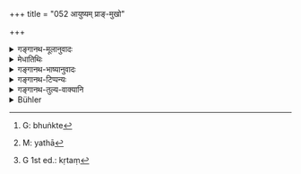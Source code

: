 +++
title = "052 आयुष्यम् प्राङ्-मुखो"

+++

<details><summary>गङ्गानथ-मूलानुवादः</summary>

Eating with face to the East, he does what is conducive to longevity; eating with face to the South, he does what brings fame; eating with face to the West, he does what brings prosperity; and eating with face to the North, he does what leads to the true.—(52)
</details>

<details><summary>मेधातिथिः</summary>

निष्कामस्य प्राङ्मुखस्य भोजनं विहितं नित्यतया । इदानीं काम्या विधय उच्यन्ते । आयुषे हितं **आयुष्यं प्राङ्मुखो भुङ्क्त** इति । यदि तद्भोजनाद् आयुः प्राप्यते तत आयुष्यं तद् भवति, तेनायम् अर्थः संपद्यते- आयुष्कामः प्राङ्मुखो भुञ्जीत[^१९४] । अधिकारद्वयं प्राच्याम्, नित्यं काम्यं च । आयुष्कामः फलम् अभिसंदधीत । इतरस् तु न तथेति । यथा नित्यम् अग्निहोत्रम्, स्वर्गकामस्य चासकृत्प्रयोगात् तन्त्रेण फलकामस्य नित्यो ऽप्य् अधिकारो निर्वर्तते । एवं यशःकामो **दक्षिणामुखः** । इमे काम्या एव विधयः । **श्रियम्** इच्छन् । श्रियन् क्यजन्ताच्छता कृतः । श्रियै हितं वा श्रियम् इति मकारान्तः पाठः, आयुष्यादिवत् । प्राण्यङ्गत्वात् स्वार्थे भुजिर् वर्तते । तथा[^१९५] **ऋतं**[^१९६]** भुङ्क्त** इति । श्रियं भोजनात् प्राप्नोतीति । तथा च द्वितीयान्तः पाठः श्रियम् इति । तादर्थ्ये वा चतुर्थी "श्रियै प्रत्यग्" इति । **ऋतं** सत्यं यज्ञश् च, तत्फलं वा स्वर्गः । स्वर्गकाम उदङ्मुखो भुञ्जीत । अन्तरेणापि विधिप्रत्ययम् अप्राप्तत्वाद् विध्यर्थावगतिः पञ्चमलकारादिकल्पनया । एवम् एतद् दिग्विभागेन भोजनं फलविशेषार्थम् ।


[^१९६]:
     G 1st ed.: kṛtaṃ


[^१९५]:
     M: yathā


[^१९४]:
     G: bhuṅkte

- विदिग्भोजनं त्व् अर्थप्राप्तं नित्येन प्राङ्मुखतानियमेनापोद्यते । अयं च काम्यो विधिर् न ब्रह्मचारिण एव भैक्ष्यभोजनविषयः, अपि तु गृहस्थादीनाम् अपि भोजनमात्राश्रितः । तथा चाश्नीयाद् इति प्रकृते भुङ्क्त इत्य् आख्यातान्तरनिर्देशो लिङ्गम् । इतरथाश्नीयाद् इति यतो निःसंदिग्धा प्रकृतविषयता प्रतीयते तद् एव निरदैक्ष्यत् । भुङ्क्त इति तु निर्देशे किं प्रकृत एवार्थः शब्दान्तरेण निर्दिष्टः, उत शब्दार्थतया भोजनमात्रम् इति संदेहे आख्यातावृत्ताव् अर्थान्तरावगतिर् न प्रकृतप्रत्यभिज्ञानम् एव ।

- यत् तु विधिप्रत्ययाभावाद् अर्थवाद एवायं पूर्वशेष इति चोक्तः परिहारः वचनानि त्व् अपूर्वत्वाद् इति । न च पूर्वैकवाक्यताहेतुर् विभज्यमानसाकाङ्क्षत्वादिर् अस्ति । यद्य् अप्य् उत्तरेषां चैतद् अवरोधीत्य् अनेनातिदेशेन ब्रह्मचारिधर्मो ऽपि पुरुषमात्रविषयः स्यात् फलं तु न स्यात् । गुणकामनायां हि नातिदेशात् प्रवृत्तिम् अनुमन्यन्ते । "गोदोहनेन पशुकामस्य प्रणयेत्" (आश्श् १.१६.२), "खादिरं वीर्यकामस्य" (षड्ब् ४.४) इति विकृतेषु नेष्यते कैश्चित् ॥ २.५२ ॥
</details>

<details><summary>गङ्गानथ-भाष्यानुवादः</summary>

The preceding verse has laid down the general compulsory rule that the boy should eat with his face to the East, if he is not desirous of obtaining any peculiar results; the text is now laying down rules that are to he observed with a view to definite desired ends.

‘*Āyuṣyam*’—is that which is conducive to longevity; and ‘*Eating with face to the East, one does what is coducive to longevity*’; when the act of eating brings about longevity, it becomes ‘*what is conducive to longevity* ’; hence the meaning of the text comes to be that ‘if one desires longevity he should eat with face to the East.’ Thus then, in regard to the East, there are two directions—(*a*) one should *always* face the East, and (*b*) one should do so when desiring the said result; so that if a man desires longevity, he should actually have the particular desire in view; while in the other case he should not have any result in view. Just as, though the *Agnihotra* is an obligatory act, yet if the man seeks heaven, he repeats its performance; and by so doing he fulfills, incidentally, the obligations of the obligatory act also.

Similarly, when one desires fame, he should face the South. All these rules are optional.

*Desiring prosperity*—the form ‘*Shriyan*’ is formed by adding the
present participial affix ‘*śatṛ*’ to the nominal root formed by adding ‘*kyach*’ to the noun ‘*Śrī*’ Or, we may read ‘*Shriyam*’ ending in *m*; the meaning being ‘*what brings prosperity*’; just as in the case of the other words ‘*āyuṣyam*’ and the rest.

The use of the root ‘*bhuj*,’ ‘to eat,’ in its literal sense becomes possible, if we regard ‘longevity’ and the rest as ‘parts of a living being’; the same explanation applies also to the next clause ‘he eats what leads to the true.’ The meaning thus comes to be that by‘eating with face to the west one obtains prosperity.’ In this case we have the reading ‘*shriyam*’ with the Accusative ending. Or, lastly we may read ‘*shriyai*,’ with the Dative ending, which would signify ‘for the sake of.’

‘*True*’ means the *real*, and also the *sacrifice* or Heaven as resulting from the sacrifice. The sense thus is that ‘if one seeks heaven he should eat with his face to the north.’

Even though we have no Injunctive affixes in the text, yet, since what is here laid down is something not already known, we take it in the sense of an Injunction, construing the Present Tense as denoting the
*fifth* sense (*Leṭ*, which is expressive of Injunction).

Thus then we have this rule of eating with face to various directions, with a view to various results.

Eating with face towards the subsidiary quarters, which one might be tempted to do undor special circumstances, becomes precluded by the obligatory injunction of facing the *East*, etc.

The optional rule here laid down does not apply only to the Religious Student, nor to the eating of the food obtained by begging only, but to all forms of eating by the Householder and others also. That this is so is indicated by the fact that though in the context we have all along had the Injunctive word ‘*aśnīyāt*,’ the present veise has used a different word ‘*bhuṅkte*’; if the author had definitely intended the present rule to be as restricted in its application as those that have gone before, then he would have used the same word. When however we find him making use of a different word, ‘*bhuṅkte*,’ we begin to doubt if what is meant is the particular eating that has been hitherto dealt with in the context, or a general rule applying to all forms of eating; and the conclusion we are led to is that since a different verb is used, it must stand for a different act, and it cannot be regarded as the same that has been dealt with in the context.

Some people have argued that—“in as much as there is no injunctive word in the present verse, it must be taken as merely laudatory of what has gone before.” But this has been answered in *Mīmāmsā Sūtra* 3.5.21 (where it is asserted that sentences laying down things not already known are to be regarded as *injunctive*). Nor do we find in the present verse any such signs as would indicate that it is meant to be subsidiary to the preceding verse,—such signs, for instance, as the fact of its being wanting in some integral part, if taken apart from the preceding verse, and so forth. It is possible to take the present verse as referring primarily to the Religious Student only, and then to extend its application to all men,—on the ground that what is laid down here is not incompatible with the duties of ordinary men, as the other duties of the Student are; but in that case the results mentioned in the verse would not accrue to the ordinary man. For authoritative writers 8.1.23, etc.) do not admit of activity by mere implied extension, in cases of special results following from the use of special accessory details. If such rules as ‘for one desiring cattle, water should be fetched in the milking vessel,’ ‘the sacrificial post should be of *khadira* wood when the man desires vigour,’ are never applied to the case of those sacrifices which are mere ectypes (of the Darśapūrṇāmāsa); and to which the details of the Darśapūrṇamāsa become applicable by extended implication only.—(52)
</details>

<details><summary>गङ्गानथ-टिप्पन्यः</summary>

‘*Ṛtam*’—‘Sacrifice,’ an alternative explanation suggested by, Medhātithi and Nārāyaṇa.

*Medhātithi* (p. 97, L 20)—‘*Guṇakāmanāyām* *hi*, &c.’

This refers to Mīmāṃsā Sūtra 8.1.23 *et. seq*.

This verse is quoted in *Smṛtitattva*, (p. 431) which remarks that the verse refers to cases where a man makes it a rule to always face a certain quarter at meals;—in *Madanapārijāta* (p. 34), which adḍs the explanation that *śrīyam* and *ṛtam* are objects to the present-participle ‘*icchan*’;—in *Parāśaramādhava* (Ācāra, p. 377) in support of the view that facing of the south is not interdicted when done with a special motive. *Vidhānapārijāta* (p. 324) also quotes the verse to show that what is here prescribed applies to that eating which is done with a special motive, the general law being that one should face the east or the north .—*Aparārka* (p. 61) quotes the verse, and adds the following explanation:—If one eats facing the east, it brings longevity; one who eats facing the west, obtains prosperity; who eats facing the north attains the truth or the sacrifice.—Thus eating with face towards the east is both compulsory (as laid down in the preceding verse) and optional, done with a special motive (as mentioned here).

It is quoted in *Smṛticandrikā* (Saṃskāra, p. 115), which adds the following notes—‘*āyuṣyam*’ means ‘conducive to longevity’—one who eats facing the east obtains longevity; hence the meaning of the text is that ‘one who seeks for longevity should eat facing the east similarly ‘*yaśasyam*’ meaning conducive to fame’;—eating with face towards the south brings fame—and similarly one who seeks for wealth should eat facing the west, and he who seeks for ‘*ṛtā*’ *i. e*., the truth, should eat facing the north.
</details>

<details><summary>गङ्गानथ-तुल्य-वाक्यानि</summary>

*Viṣṇu-Smṛti*, 67. 40-41.—‘He should eat facing the East, or the South.’

*Gobhila* (Parāśaramādhava, p. 377).—‘The Brāhmaṇa may sit facing the
East, or the West; in connection with rites in honour of Pitṛs, even the North; but the South he must avoid.’

*Mahābhārata* (Āśvamedhika-Parāśaramādhava, p. 395).—‘One shall eat with
wet feet, facing the East, with his two feet or even one touching the ground.’

*Old Saying* (Parāśaramādhava, p. 309).—‘One should eat seated, facing
the east, with speech in check, not decrying the food, nor scattering it, with mind concentrated on it: and having eaten he shall sip water.’
</details>

<details><summary>Bühler</summary>

052	(His meal will procure) long life, if he eats facing the east; fame, if he turns to the south; prosperity, if he turns to the west; truthfulness, if he faces the east.
</details>
